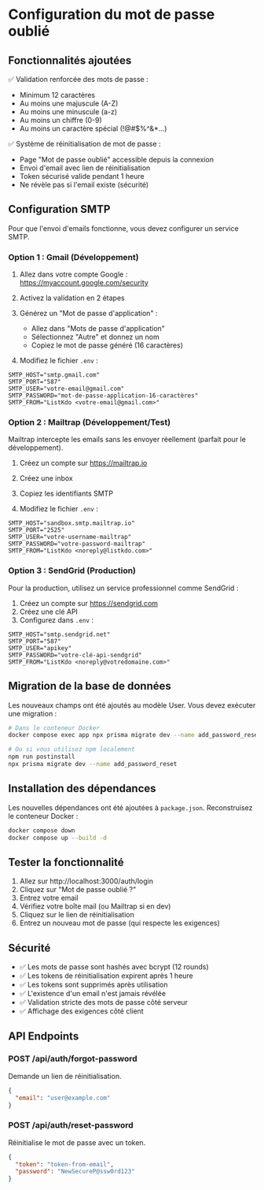 # Configuration du mot de passe oublié

## Fonctionnalités ajoutées

✅ Validation renforcée des mots de passe :
- Minimum 12 caractères
- Au moins une majuscule (A-Z)
- Au moins une minuscule (a-z)  
- Au moins un chiffre (0-9)
- Au moins un caractère spécial (!@#$%^&*...)

✅ Système de réinitialisation de mot de passe :
- Page "Mot de passe oublié" accessible depuis la connexion
- Envoi d'email avec lien de réinitialisation
- Token sécurisé valide pendant 1 heure
- Ne révèle pas si l'email existe (sécurité)

## Configuration SMTP

Pour que l'envoi d'emails fonctionne, vous devez configurer un service SMTP.

### Option 1 : Gmail (Développement)

1. Allez dans votre compte Google : https://myaccount.google.com/security
2. Activez la validation en 2 étapes
3. Générez un "Mot de passe d'application" :
   - Allez dans "Mots de passe d'application"
   - Sélectionnez "Autre" et donnez un nom
   - Copiez le mot de passe généré (16 caractères)

4. Modifiez le fichier `.env` :
```env
SMTP_HOST="smtp.gmail.com"
SMTP_PORT="587"
SMTP_USER="votre-email@gmail.com"
SMTP_PASSWORD="mot-de-passe-application-16-caractères"
SMTP_FROM="ListKdo <votre-email@gmail.com>"
```

### Option 2 : Mailtrap (Développement/Test)

Mailtrap intercepte les emails sans les envoyer réellement (parfait pour le développement).

1. Créez un compte sur https://mailtrap.io
2. Créez une inbox
3. Copiez les identifiants SMTP

4. Modifiez le fichier `.env` :
```env
SMTP_HOST="sandbox.smtp.mailtrap.io"
SMTP_PORT="2525"
SMTP_USER="votre-username-mailtrap"
SMTP_PASSWORD="votre-password-mailtrap"
SMTP_FROM="ListKdo <noreply@listkdo.com>"
```

### Option 3 : SendGrid (Production)

Pour la production, utilisez un service professionnel comme SendGrid :

1. Créez un compte sur https://sendgrid.com
2. Créez une clé API
3. Configurez dans `.env` :

```env
SMTP_HOST="smtp.sendgrid.net"
SMTP_PORT="587"
SMTP_USER="apikey"
SMTP_PASSWORD="votre-clé-api-sendgrid"
SMTP_FROM="ListKdo <noreply@votredomaine.com>"
```

## Migration de la base de données

Les nouveaux champs ont été ajoutés au modèle User. Vous devez exécuter une migration :

```bash
# Dans le conteneur Docker
docker compose exec app npx prisma migrate dev --name add_password_reset

# Ou si vous utilisez npm localement
npm run postinstall
npx prisma migrate dev --name add_password_reset
```

## Installation des dépendances

Les nouvelles dépendances ont été ajoutées à `package.json`. Reconstruisez le conteneur Docker :

```bash
docker compose down
docker compose up --build -d
```

## Tester la fonctionnalité

1. Allez sur http://localhost:3000/auth/login
2. Cliquez sur "Mot de passe oublié ?"
3. Entrez votre email
4. Vérifiez votre boîte mail (ou Mailtrap si en dev)
5. Cliquez sur le lien de réinitialisation
6. Entrez un nouveau mot de passe (qui respecte les exigences)

## Sécurité

- ✅ Les mots de passe sont hashés avec bcrypt (12 rounds)
- ✅ Les tokens de réinitialisation expirent après 1 heure
- ✅ Les tokens sont supprimés après utilisation
- ✅ L'existence d'un email n'est jamais révélée
- ✅ Validation stricte des mots de passe côté serveur
- ✅ Affichage des exigences côté client

## API Endpoints

### POST /api/auth/forgot-password
Demande un lien de réinitialisation.
```json
{
  "email": "user@example.com"
}
```

### POST /api/auth/reset-password
Réinitialise le mot de passe avec un token.
```json
{
  "token": "token-from-email",
  "password": "NewSecureP@ssw0rd123"
}
```
